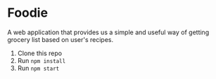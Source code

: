 # Foodie

A web application that provides us a simple and useful way of getting grocery list based on user's recipes.

1. Clone this repo
2. Run `npm install`
3. Run `npm start`
